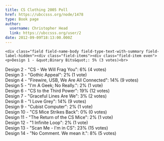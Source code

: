 ```yaml
---
title: CS Clothing 2005 Poll 
href: https://ubccsss.org/node/1478
type: Book page
author:
  username: Christopher Head
  link: https://ubccsss.org/user/2
date: 2012-09-09T18:13:00.000Z
---
```



    <div class="field field-name-body field-type-text-with-summary field-label-hidden"><div class="field-items"><div class="field-item even"><p>Design 1 - &quot;Binary Bits&quot;: 5% (3 votes)<br>
Design 2 - &quot;CS - We Will Frag You&quot;: 6% (4 votes)<br>
Design 3 - &quot;Gothic Appeal&quot;: 2% (1 vote)<br>
Design 4 - &quot;Firewire, USB, We Are All Connected&quot;: 14% (9 votes)<br>
Design 5 - &quot;I&apos;m A Geek; No Really.&quot;: 2% (1 vote)<br>
Design 6 - &quot;CS to the Third Power&quot;: 19% (12 votes)<br>
Design 7 - &quot;Graceful Lines Are We&quot;: 3% (2 votes)<br>
Design 8 - &quot;I Love Grey&quot;: 14% (9 votes)<br>
Design 9 - &quot;Cubist Computer&quot;: 2% (1 vote)<br>
Design 10 - &quot;CS Mice Strikes Back&quot;: 0% (0 votes)<br>
Design 11 - &quot;The Return of the CS Mice&quot;: 2% (1 vote)<br>
Design 12 - &quot;1 Infinite Loop&quot;: 2% (1 vote)<br>
Design 13 - &quot;Scan Me - I&apos;m in CS&quot;: 23% (15 votes)<br>
Design 14 - &quot;No Comment. We mean it.&quot;: 8% (5 votes)</p>
</div></div></div>    <footer>
          </footer>
    